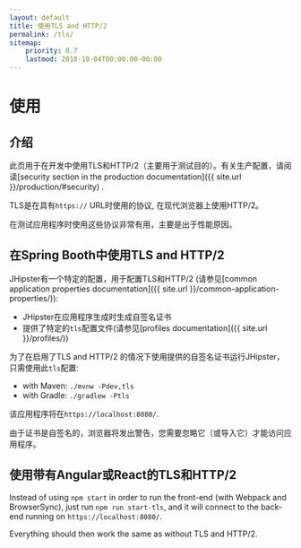 ```yaml
---
layout: default
title: 使用TLS and HTTP/2
permalink: /tls/
sitemap:
    priority: 0.7
    lastmod: 2018-10-04T00:00:00-00:00
---
```


# <i class="fa fa-lock"></i> 使用

## 介绍

此页用于在开发中使用TLS和HTTP/2（主要用于测试目的）。有关生产配置，请阅读[security section in the production documentation]({{ site.url }}/production/#security) .

TLS是在具有`https://` URL时使用的协议, 在现代浏览器上使用HTTP/2。

在测试应用程序时使用这些协议非常有用，主要是出于性能原因。

## 在Spring Booth中使用TLS and HTTP/2

JHipster有一个特定的配置，用于配置TLS和HTTP/2 (请参见[common application properties documentation]({{ site.url }}/common-application-properties/)):

- JHipster在应用程序生成时生成自签名证书
- 提供了特定的`tls`配置文件(请参见[profiles documentation]({{ site.url }}/profiles/))

为了在启用了TLS and HTTP/2 的情况下使用提供的自签名证书运行JHipster， 只需使用此`tls`配置:

*   with Maven: `./mvnw -Pdev,tls`
*   with Gradle: `./gradlew -Ptls`

该应用程序将在`https://localhost:8080/`.

由于证书是自签名的，浏览器将发出警告，您需要忽略它（或导入它）才能访问应用程序。

## 使用带有Angular或React的TLS和HTTP/2

Instead of using `npm start` in order to run the front-end (with Webpack and BrowserSync), just run `npm run start-tls`, and it will connect to the back-end running on `https://localhost:8080/`.

Everything should then work the same as without TLS and HTTP/2.
